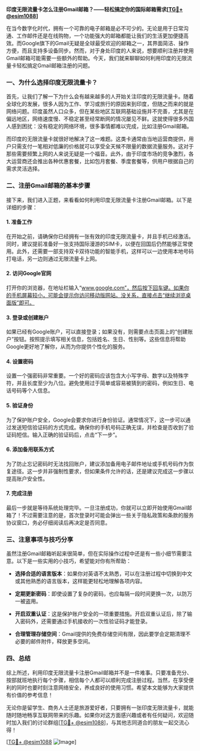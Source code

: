 **印度无限流量卡怎么注册Gmail邮箱？——轻松搞定你的国际邮箱需求[[TG💪+ @esim1088](https://t.me/s/esim1088)]**

在当今数字化时代，拥有一个可靠的电子邮箱是必不可少的。无论是用于日常沟通、工作邮件还是在线购物，一个功能强大的邮箱都能让我们的生活更加便捷高效。而Google旗下的Gmail无疑是全球最受欢迎的邮箱之一，其界面简洁、操作方便，而且支持多设备同步。然而，对于身处印度的人来说，想要顺利注册并使用Gmail邮箱可能需要一些额外的帮助。今天，我们就来聊聊如何利用印度的无限流量卡轻松搞定Gmail邮箱注册的问题。

### 一、为什么选择印度无限流量卡？

首先，让我们了解一下为什么会有越来越多的人开始关注印度的无限流量卡。随着全球化的发展，很多人因为工作、学习或旅行的原因来到印度，但随之而来的就是网络问题。印度虽然人口众多，但在某些地区互联网基础设施并不完善，尤其是在偏远地区，网络速度慢、不稳定甚至经常断网的情况屡见不鲜。这就使得很多外国人感到困扰：没有稳定的网络环境，很多事情都难以完成，比如注册Gmail邮箱。

而印度的无限流量卡就很好地解决了这一难题。这类卡通常由当地运营商提供，用户只需支付一笔相对低廉的价格就可以享受全天候不限量的数据流量服务。这对于那些需要频繁上网的人来说无疑是一个福音。此外，由于印度市场的竞争激烈，各大运营商还会推出各种优惠套餐，比如包月套餐、季度套餐等，供用户根据自己的需求灵活选择。

### 二、注册Gmail邮箱的基本步骤

接下来，我们进入正题，来看看如何利用印度无限流量卡注册Gmail邮箱。以下是详细的步骤：

#### 1. 准备工作

在开始之前，请确保你已经拥有一张有效的印度无限流量卡，并且手机已经激活。同时，建议提前准备好一张支持国际漫游的SIM卡，以便在回国后仍然能够正常使用。此外，还需要一部支持双卡双待功能的智能手机，这样可以一边使用本地号码打电话，另一边则通过无限流量卡上网。

#### 2. 访问Google官网

打开你的浏览器，在地址栏输入“www.google.com”，然后按下回车键。如果你的手机屏幕较小，可能会提示你访问移动版网站。没关系，直接点击“继续浏览桌面版”即可。

#### 3. 登录或创建账户

如果已经有Google账户，可以直接登录；如果没有，则需要点击页面上的“创建账户”按钮。按照提示填写相关信息，包括姓名、生日、性别等。这些信息将帮助Google更好地了解你，从而为你提供个性化的服务。

#### 4. 设置密码

设置一个强密码非常重要。一个好的密码应该包含大小写字母、数字以及特殊字符，并且长度至少为八位。避免使用过于简单或容易被猜到的密码，例如生日、电话号码等个人信息。

#### 5. 验证身份

为了保护账户安全，Google会要求你进行身份验证。通常情况下，这一步可以通过发送短信验证码的方式完成。确保你的手机号码正确无误，并检查是否收到了验证码短信。输入正确的验证码后，点击“下一步”。

#### 6. 添加备用联系方式

为了防止忘记密码时无法找回账户，建议添加备用电子邮件地址或手机号码作为恢复途径。这一步并非强制性要求，但如果条件允许的话，还是建议完成这一步骤以提高账户安全性。

#### 7. 完成注册

最后一步就是等待系统处理完毕。一旦注册成功，你就可以立即开始使用Gmail邮箱了！不过需要注意的是，首次登录时可能会弹出一些关于隐私政策和条款的服务协议窗口，务必仔细阅读后再决定是否同意。

### 三、注意事项与技巧分享

虽然注册Gmail邮箱听起来很简单，但在实际操作过程中还是有一些小细节需要注意。以下是一些实用的小技巧，希望能对你有所帮助：

- **选择合适的语言版本**：如果你对英语不太熟悉，可以在注册过程中切换到中文或其他熟悉的语言版本，这样能更轻松地理解各项内容。
  
- **定期更新密码**：即使设置了复杂的密码，也应每隔一段时间更换一次，以防万一被盗用。
  
- **开启双重认证**：这是保护账户安全的一项重要措施。开启双重认证后，除了输入密码外，还需要通过手机接收的一次性验证码才能登录。
  
- **合理管理存储空间**：Gmail提供的免费存储空间有限，因此要学会定期清理不必要的邮件附件，释放更多空间。

### 四、总结

综上所述，利用印度无限流量卡注册Gmail邮箱并不是一件难事。只要准备充分、按部就班地执行每个步骤，相信每个人都可以顺利完成注册过程。当然，在享受便利的同时也要时刻注意网络安全，养成良好的使用习惯。希望本文能够为大家提供有价值的参考信息！

无论你是留学生、商务人士还是旅游爱好者，只要拥有一张印度无限流量卡，就能随时随地畅享互联网带来的乐趣。如果你对这方面感兴趣或者有任何疑问，欢迎随时加入我们的讨论群组[[TG💪+ @esim1088](https://t.me/s/esim1088)]，与其他志同道合的朋友一起交流心得！

[[TG💪+ @esim1088](https://t.me/s/esim1088) ![Image](https://i.postimg.cc/4NQfJmqS/Snipaste-2025-05-13-00-14-12.png)]